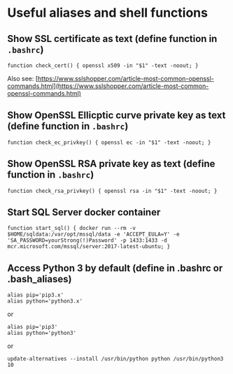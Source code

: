 # Useful aliases and shell functions

## Show SSL certificate as text (define function in `.bashrc`)

`function check_cert() { openssl x509 -in "$1" -text -noout; }`

Also see: [https://www.sslshopper.com/article-most-common-openssl-commands.html](https://www.sslshopper.com/article-most-common-openssl-commands.html)

## Show OpenSSL Ellicptic curve private key as text (define function in `.bashrc`)

`function check_ec_privkey() { openssl ec -in "$1" -text -noout; }`

## Show OpenSSL RSA private key as text (define function in `.bashrc`)

`function check_rsa_privkey() { openssl rsa -in "$1" -text -noout; }`

## Start SQL Server docker container
`function start_sql() { docker run --rm -v $HOME/sqldata:/var/opt/mssql/data -e 'ACCEPT_EULA=Y' -e 'SA_PASSWORD=yourStrong(!)Password' -p 1433:1433 -d mcr.microsoft.com/mssql/server:2017-latest-ubuntu; }`

## Access Python 3 by default (define in .bashrc or .bash_aliases)
```
alias pip='pip3.x'
alias python='python3.x'
```
or
```
alias pip='pip3'
alias python='python3'
```
or
```
update-alternatives --install /usr/bin/python python /usr/bin/python3 10
```  
